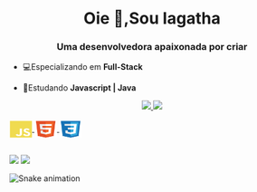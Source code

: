 <h1 align="center">Oie 👋,Sou Iagatha</h1>
<h3 align="center">Uma desenvolvedora apaixonada por criar</h3>

- 💻Especializando em **Full-Stack**

- 🌱Estudando **Javascript | Java**

<div align="center">
  <a href="https://github.com/rafaballerini">
  <img height="180em" src="https://github-readme-stats.vercel.app/api?username=iagatha&show_icons=true&theme=cobalt&include_all_commits=true&count_private=true"/>
  <img height="180em" src="https://github-readme-stats.vercel.app/api/top-langs/?username=iagatha&layout=compact&langs_count=7&theme=cobalt"/>
</div>
  <div style="display: inline_block"><br>
  <img align="center" alt="Iaga-Js" height="30" width="40" src="https://raw.githubusercontent.com/devicons/devicon/master/icons/javascript/javascript-plain.svg">
  <img align="center" alt="Iaga-HTML" height="30" width="40" src="https://raw.githubusercontent.com/devicons/devicon/master/icons/html5/html5-original.svg">
  <img align="center" alt="Iaga-CSS" height="30" width="40" src="https://raw.githubusercontent.com/devicons/devicon/master/icons/css3/css3-original.svg"
   </div>
    
   ## 
    
  <div>
  <a href = "mailto:iagathasouzaa@gmail.com"><img src="https://img.shields.io/badge/-Gmail-%23333?style=for-the-badge&logo=gmail&logoColor=white" target="_blank"></a>
  <a href="www.linkedin.com/in/iagatha-souza" target="_blank"><img src="https://img.shields.io/badge/-LinkedIn-%230077B5?style=for-the-badge&logo=linkedin&logoColor=white" target="_blank"></a> 
 
  ![Snake animation](https://github.com/iagatha/iagatha/blob/output/github-contribution-grid-snake.svg)
 
    
   </div>
